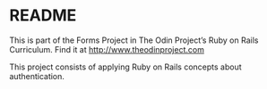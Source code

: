 # README

This is part of the Forms Project in The Odin Project’s Ruby on Rails Curriculum. Find it at http://www.theodinproject.com

This project consists of applying Ruby on Rails concepts about authentication.
